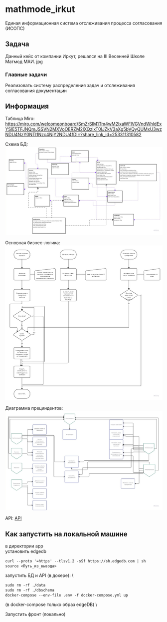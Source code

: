 # mathmode_irkut
Единая информационная система отслеживания процесса согласования (ИСОПС)
## Задача
Данный кейс от компании Иркут, решался на III Весенней Школе Матмод МАИ.
jpg
### Главные задачи
Реализовать систему распределения задач и отслеживания согласования документации

## Информация
Таблица Miro: https://miro.com/welcomeonboard/SmZrSlM1Tm4wM2lxaWFlVGVndWhldExYSlE5TFJNQmJSSVN2MXVoOERZM2lXQzlxT0lJZkV3aXg5bVQyQUMxU3wzNDU4NzY0NTI1Nzc4NjY2NDU4fDI=?share_link_id=253311310582

Схема БД:
![Схема БД](./doc/bd.jpg)

Основная бизнес-логика:
![Основная бизнес-логика](./doc/bl.jpg)

Диаграмма прециндентов:
![Диаграмма прециндентов](./doc/diag_prec.jpg)

API:
[API](./doc/bd.jpg)

## Как запустить на локальной машине
в директории app \
установить edgedb 
```
curl --proto '=https' --tlsv1.2 -sSf https://sh.edgedb.com | sh
source <Путь_из_вывода>
```
запустить БД и API (в докере): \ 
```
sudo rm -rf ./data
sudo rm -rf ./dbschema
docker-compose --env-file .env -f docker-compose.yml up
```
(в docker-compose только образ edgeDB) \

Запустить фронт (локально)
